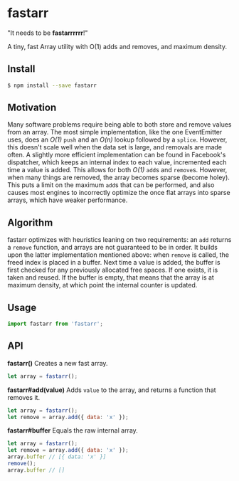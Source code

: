 # fastarr
"It needs to be **fastarrrrrr**!"

A tiny, fast Array utility with O(1) adds and removes, and maximum density.

## Install

```sh
$ npm install --save fastarr
```

## Motivation
Many software problems require being able to both store and remove values from an array. The most simple implementation, like the one EventEmitter uses, does an *O(1)* `push` and an *O(n)* lookup followed by a `splice`. However, this doesn't scale well when the data set is large, and removals are made often. A slightly more efficient implementation can be found in Facebook's dispatcher, which keeps an internal index to each value, incremented each time a value is added. This allows for both *O(1)* `add`s and `remove`s. However, when many things are removed, the array becomes sparse (become holey). This puts a limit on the maximum `add`s that can be performed, and also causes most engines to incorrectly optimize the once flat arrays into sparse arrays, which have weaker performance.

## Algorithm
fastarr optimizes with heuristics leaning on two requirements: an `add` returns a `remove` function, and arrays are not guaranteed to be in order. It builds upon the latter implementation mentioned above: when `remove` is called, the freed index is placed in a buffer. Next time a value is added, the buffer is first checked for any previously allocated free spaces. If one exists, it is taken and reused. If the buffer is empty, that means that the array is at maximum density, at which point the internal counter is updated.

## Usage

```js
import fastarr from 'fastarr';
```

## API

**fastarr()**
Creates a new fast array.
```js
let array = fastarr();
```

**fastarr#add(value)**
Adds `value` to the array, and returns a function that removes it.
```js
let array = fastarr();
let remove = array.add({ data: 'x' });
```

**fastarr#buffer**
Equals the raw internal array.
```js
let array = fastarr();
let remove = array.add({ data: 'x' });
array.buffer // [{ data: 'x' }]
remove();
array.buffer // []
```
